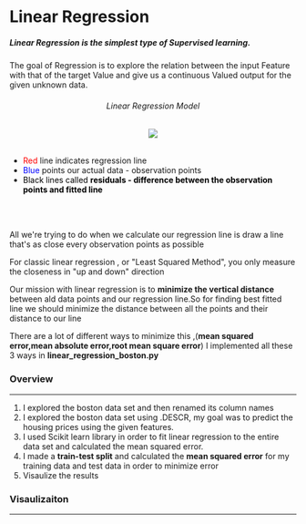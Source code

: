 <h1> Linear Regression </h1>
<h5> Linear Regression is the simplest type of Supervised learning.</h5><p>The goal of Regression is to explore the relation between the input Feature with that of the target Value and give us a continuous Valued output for the given unknown data.
<div align='center'>
<h6 align='center'>Linear Regression Model</h6> 
<img align="center" src='https://cdn-images-1.medium.com/max/1200/0*FjKhbw6Va8O8bCkF.png'>
</div>
<br>
<ul>
<li><span style='color:red'>Red</span> line indicates regression line</li>
<li><span style='color:blue'>Blue</span> points our actual data - observation points</li>
<li><span style='color:black'>Black lines called <b>residuals - difference between the observation points and fitted line</b></li>
</ul>
  <br><br>
  <p>All we're trying to do when we calculate our regression line is draw a line that's as close every observation points as possible</p>
  <p>For classic linear regression , or "Least Squared Method", you only measure the closeness in "up and down" direction</p>
  <p>Our mission with linear regression is to <b>minimize the vertical distance</b> between ald data points and our regression line.So for finding best fitted line we should minimize the distance between all the points and their distance to our line </p>
  <p>There are a lot of different ways to minimize this ,(<b>mean squared error,mean absolute error,root mean square error</b>) I implemented all these 3 ways in <b>linear_regression_boston.py</b> 
 
 <h3> Overview </h3>

  ---
  <ol>
  <li>I explored the boston data set and then renamed its column names</li>
  <li>I explored the boston data set using .DESCR, my goal was to predict the housing prices using the given features.</li>
  <li>I used Scikit learn library in order  to fit linear regression to the entire data set and calculated the mean squared error.</li>
  <li>I made a <b>train-test split</b> and calculated the <b>mean squared error</b> for my training data and test data in order to minimize error</li>
  <li>Visaulize the results</li>
  </ol>
  
  <h3> Visaulizaiton </h3>
 
  ***
  
<div align='center'>
<img align="center" src=''>
</div>
  
  
 
 